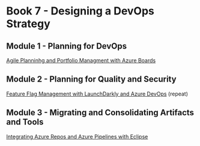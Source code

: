 # Book 7 - Designing a DevOps Strategy

## Module 1 - Planning for DevOps

[Agile Planninhg and Portfolio Managment with Azure Boards](https://www.azuredevopslabs.com/labs/azuredevops/agile/)

## Module 2 - Planning for Quality and Security

[Feature Flag Management with LaunchDarkly and Azure DevOps](https://www.azuredevopslabs.com/labs/vstsextend/launchdarkly/) (repeat)

## Module 3 - Migrating and Consolidating Artifacts and Tools

[Integrating Azure Repos and Azure Pipelines with Eclipse](https://www.azuredevopslabs.com/labs/vstsextend/eclipse/)